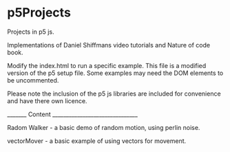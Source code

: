 # p5Projects
Projects in p5 js.

Implementations of Daniel Shiffmans video tutorials and Nature of code book.

Modify the index.html to run a specific example. This file is a modified version of the p5 setup file. Some examples may need the DOM elements to be uncommented.

Please note the inclusion of the p5 js libraries are included for convenience and have there own licence.

_______ Content  _______________________________

Radom Walker - a basic demo of random motion, using perlin noise.

vectorMover - a basic example of using vectors for movement.

